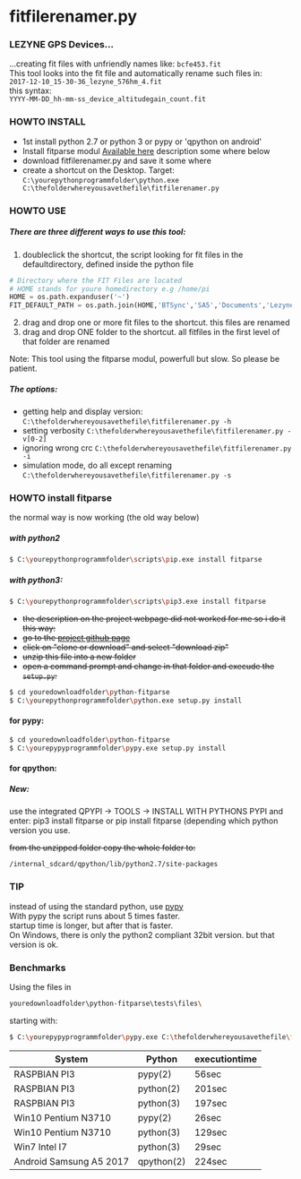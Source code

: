 # fitfilerenamer.py

### LEZYNE GPS Devices...
...creating fit files with unfriendly names like:
`bcfe453.fit`   
This tool looks into the fit file and automatically rename such files in:   
`2017-12-10_15-30-36_lezyne_576hm_4.fit`   
this syntax:   
`YYYY-MM-DD_hh-mm-ss_device_altitudegain_count.fit`

### HOWTO INSTALL
  * 1st install python 2.7 or python 3 or pypy or 'qpython on android'
  * Install fitparse modul
    [Available here](http://dtcooper.github.com/python-fitparse/)
description some where below
  * download fitfilerenamer.py and save it some where
  * create a shortcut on the Desktop. Target:
  `C:\yourepythonprogrammfolder\python.exe C:\thefolderwhereyousavethefile\fitfilerenamer.py`
### HOWTO USE
##### There are three different ways to use this tool:
1. doubleclick the shortcut, the script looking for fit files in the defaultdirectory, defined inside the python file
```python
# Directory where the FIT Files are located
# HOME stands for youre homedirectory e.g /home/pi 
HOME = os.path.expanduser('~')
FIT_DEFAULT_PATH = os.path.join(HOME,'BTSync','SA5','Documents','LezyneGpsAlly','6745th')
```

2. drag and drop one or more fit files to the shortcut. this files are renamed
3. drag and drop ONE folder to the shortcut. all fitfiles in the first level of that folder are renamed

Note: This tool using the fitparse modul, powerfull but slow. So please be patient.
##### The options:
* getting help and display version: `C:\thefolderwhereyousavethefile\fitfilerenamer.py -h`
* setting verbosity `C:\thefolderwhereyousavethefile\fitfilerenamer.py -v[0-2]`
* ignoring wrong crc `C:\thefolderwhereyousavethefile\fitfilerenamer.py -i`
* simulation mode, do all except renaming `C:\thefolderwhereyousavethefile\fitfilerenamer.py -s`

### HOWTO install fitparse
the normal way is now working (the old way below)
##### with python2
```sh
$ C:\yourepythonprogrammfolder\scripts\pip.exe install fitparse
```
##### with python3:
```sh
$ C:\yourepythonprogrammfolder\scripts\pip3.exe install fitparse
```


* ~~the description on the project webpage did not worked for me so i do it this way:~~
* ~~go to the [project github page](https://github.com/dtcooper/python-fitparse)~~
* ~~click on "clone or download" and select "download zip"~~
* ~~unzip this file into a new folder~~
* ~~open a command prompt and change in that folder and execude the `setup.py`:~~
```sh
$ cd youredownloadfolder\python-fitparse
$ C:\yourepythonprogrammfolder\python.exe setup.py install
```
#### for pypy:
```sh
$ cd youredownloadfolder\python-fitparse
$ C:\yourepypyprogrammfolder\pypy.exe setup.py install
```
#### for qpython:
##### New:
use the integrated QPYPI -> TOOLS -> INSTALL WITH PYTHONS PYPI and enter:
pip3 install fitparse
or
pip install fitparse
(depending which python version you use.

~~from the unzipped folder copy the whole folder to:~~
```
/internal_sdcard/qpython/lib/python2.7/site-packages
```

### TIP
instead of using the standard python, use [pypy](https://pypy.org)   
With pypy the script runs about 5 times faster.   
startup time is longer, but after that is faster.   
On Windows, there is only the python2 compliant 32bit version. but that version is ok.   

### Benchmarks
Using the files in
```sh
youredownloadfolder\python-fitparse\tests\files\
```
starting with:
```sh
$ C:\yourepypyprogrammfolder\pypy.exe C:\thefolderwhereyousavethefile\fitfilerenamer.py -s youredownloadfolder\python-fitparse\tests\files\
```

| System | Python | executiontime |
| ------ | ------ | ------ |
| RASPBIAN PI3 | pypy(2) | 56sec |
| RASPBIAN PI3 | python(2) | 201sec |
| RASPBIAN PI3 | python(3) | 197sec |
| Win10 Pentium N3710 | pypy(2) | 26sec |
| Win10 Pentium N3710 | python(3) | 129sec |
| Win7  Intel I7 | python(3) | 29sec |
| Android Samsung A5 2017 | qpython(2) | 224sec |


